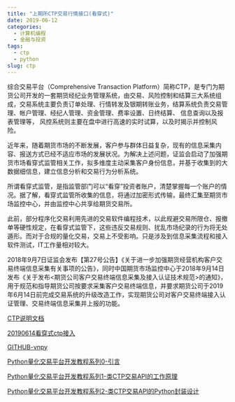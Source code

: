 ```yaml
---
title: "上期所CTP交易行情接口(看穿式)"
date: 2019-06-12
categories:
  - 计算机编程
  - 金融与投资
tags:
  - ctp
  - python
slug: ctp
---
```


综合交易平台（Comprehensive Transaction Platform）简称CTP，是专门为期货公司开发的一套期货经纪业务管理系统，由交易、风险控制和结算三大系统组成，交易系统主要负责订单处理、行情转发及银期转账业务，结算系统负责交易管理、帐户管理、经纪人管理、资金管理、费率设置、日终结算、 信息查询以及报表管理等， 风控系统则主要在盘中进行高速的实时试算，以及时揭示并控制风险。

近年来，随着期货市场的不断发展，客户参与群体日益复杂，现有的信息采集内容、报送方式已经不适应市场的发展状况。为解决上述问题，证监会启动了加强期货市场看穿式监管相关工作，拟多维度主动采集客户身份信息，并基于收集到的大数据细信息，建立信息分析和交易行为分析系统。

所谓看穿式监管，是指监管部门可以“看穿”投资者账户，清楚掌握每一个账户的情况。据了解，看穿式监管所收集的信息，将通过加密形式传输，最终汇集至期货市场监控中心，并由监控中心共享给期货交易所。

此前，部分程序化交易利用先进的交易软件编程技术，以此规避交易所限仓、报撤单等硬性规定，在看穿式监管下，这些违反交易规则、扰乱市场纪录的行为将无处遁形。而对于合规的量化交易，交易上不受影响。只是涉及到信息采集流程和接入软件测试，IT工作量相对较大。

2018年9月7日证监会发布【第27号公告】《关于进一步加强期货经营机构客户交易终端信息采集有关事项的公告》，同时中国期货市场监控中心于2018年9月14日发布《关于发布<期货公司客户交易终端信息采集及接入认证技术规范>的通知》，用于规范和指导期货公司按要求采集客户交易终端信息，并要求期货公司于2019年6月14日前完成交易系统的升级改造工作，实现期货公司对客户交易终端接入认证管理、交易终端信息采集并上报的功能。

[CTP说明文档](http://www.sfit.com.cn/5_2_DocumentDown.htm)

[20190614看穿式ctp接入](https://www.vnpy.com/forum/topic/603-kan-wan-zhe-pian-che-di-gao-ding-qi-huo-chuan-tou-shi-ctp-apijie-ru)

[GITHUB-vnpy](https://github.com/vnpy/vnpy)

[Python量化交易平台开发教程系列0-引言](https://zhuanlan.zhihu.com/p/20031398)

[Python量化交易平台开发教程系列1-类CTP交易API的工作原理](https://zhuanlan.zhihu.com/p/20031646)

[Python量化交易平台开发教程系列2-类CTP交易API的Python封装设计](https://zhuanlan.zhihu.com/p/20031660)